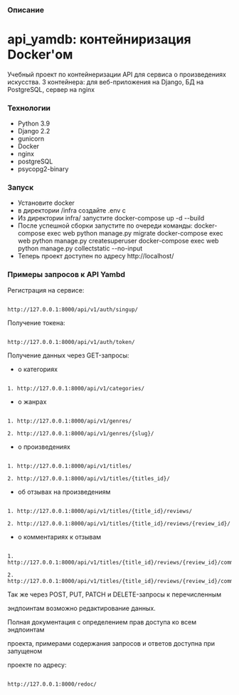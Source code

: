 ### Описание 
# api_yamdb: контейниризация Docker'ом 
Учебный проект по контейнеризации API для сервиса о произведениях искусства. 
3 контейнера: для веб-приложения на Django, БД на PostgreSQL, сервер на nginx

 
### Технологии 

- Python 3.9 
- Django 2.2 
- gunicorn
- Docker
- nginx
- postgreSQL
- psycopg2-binary

### Запуск 

- Установите docker 
- в директории /infra создайте .env с 
- Из директории infra/ запустите docker-compose up -d --build 
- После успешной сборки запустите по очереди команды: 
    docker-compose exec web python manage.py migrate
    docker-compose exec web python manage.py createsuperuser
    docker-compose exec web python manage.py collectstatic --no-input 
- Теперь проект доступен по адресу http://localhost/
 

### Примеры запросов к API Yambd 

Регистрация на сервисе:  

``` 

http://127.0.0.1:8000/api/v1/auth/singup/ 

``` 

Получение токена:  

``` 

http://127.0.0.1:8000/api/v1/auth/token/ 

``` 

Получение данных через GET-запросы:  

 

- о категориях 

``` 

1. http://127.0.0.1:8000/api/v1/categories/ 

``` 

- о жанрах 

``` 

1. http://127.0.0.1:8000/api/v1/genres/ 

2. http://127.0.0.1:8000/api/v1/genres/{slug}/ 

``` 

- о произведениях 

``` 

1. http://127.0.0.1:8000/api/v1/titles/ 

2. http://127.0.0.1:8000/api/v1/titles/{titles_id}/ 

``` 

- об отзывах на произведениям 

``` 

1. http://127.0.0.1:8000/api/v1/titles/{title_id}/reviews/ 

2. http://127.0.0.1:8000/api/v1/titles/{title_id}/reviews/{review_id}/ 

``` 

- о комментариях к отзывам 

``` 

1. http://127.0.0.1:8000/api/v1/titles/{title_id}/reviews/{review_id}/comments/ 

2. http://127.0.0.1:8000/api/v1/titles/{title_id}/reviews/{review_id}/comments/{comment_id}/ 

``` 

Так же через POST, PUT, PATCH и DELETE-запросы к перечисленным  

эндпоинтам возможно редактирование данных. 

 

Полная документация с определением прав доступа ко всем эндпоинтам  

проекта, примерами содержания запросов и ответов доступна при запущеном  

проекте по адресу:  

``` 

http://127.0.0.1:8000/redoc/ 

``` 
